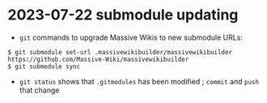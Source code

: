 # 2023-07-22 submodule updating

- `git` commands to upgrade Massive Wikis to new submodule URLs:
```shell
$ git submodule set-url .massivewikibuilder/massivewikibuilder https://github.com/Massive-Wiki/massivewikibuilder
$ git submodule sync
```  
- `git status` shows that `.gitmodules` has been modified ; `commit` and `push` that change

